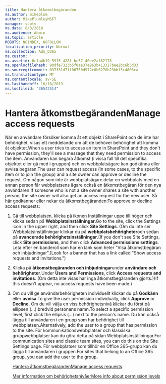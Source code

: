 ```yaml
---
title: Hantera åtkomstbegäranden
ms.author: mikeplum
author: MikePlumleyMSFT
manager: scotv
ms.date: 8/3/2018
ms.audience: Admin
ms.topic: article
ROBOTS: NOINDEX, NOFOLLOW
localization_priority: Normal
ms.collection: Adm_O365
ms.custom: ''
ms.assetid: 6c1a4b19-5915-428f-bc57-40ee2af62178
ms.openlocfilehash: 90dfe7323b5f0ae37e963b413327bee2bc6b3d33
ms.sourcegitcommit: 037331d71f06750d972c0b6278b23bb15c4806ca
ms.translationtype: MT
ms.contentlocale: sv-SE
ms.lasthandoff: 10/18/2019
ms.locfileid: "36542514"
---
```

# <a name="manage-access-requests"></a><span data-ttu-id="89c0c-102">Hantera åtkomstbegäranden</span><span class="sxs-lookup"><span data-stu-id="89c0c-102">Manage access requests</span></span>

<span data-ttu-id="89c0c-103">När en användare försöker komma åt ett objekt i SharePoint och de inte har behörighet, visas ett meddelande om att de behöver behörighet att komma åt objektet.</span><span class="sxs-lookup"><span data-stu-id="89c0c-103">When a user tries to access an item in SharePoint and they don't have permission, they'll see a message that they need permission to access the item.</span></span> <span data-ttu-id="89c0c-104">Användaren kan begära åtkomst (i vissa fall till det specifika objektet eller gå med i gruppen) och en webbplatsägare kan godkänna eller avvisa begäran.</span><span class="sxs-lookup"><span data-stu-id="89c0c-104">The user can request access (in some cases, to the specific item or to join the group) and a site owner can approve or decline the request.</span></span> <span data-ttu-id="89c0c-105">Om någon som inte är webbplatsägare delar en webbplats med en annan person får webbplatsens ägare också en åtkomstbegäran för den nya användaren.</span><span class="sxs-lookup"><span data-stu-id="89c0c-105">If someone who is not a site owner shares a site with another person, the site owner will also get an access request for the new user.</span></span> <span data-ttu-id="89c0c-106">Så här godkänner eller nekar du åtkomstbegäranden:</span><span class="sxs-lookup"><span data-stu-id="89c0c-106">To approve or decline access requests:</span></span>
  
1. <span data-ttu-id="89c0c-107">Gå till webbplatsen, klicka på ikonen Inställningar uppe till höger och klicka sedan på **Webbplatsinställningar**.</span><span class="sxs-lookup"><span data-stu-id="89c0c-107">Go to the site, click the Settings icon in the upper right, and then click **Site Settings**.</span></span> <span data-ttu-id="89c0c-108">(Om du inte ser Webbplatsinställningar klickar du på **webbplatsbehörigheter**och sedan på **avancerade behörighetsinställningar**.</span><span class="sxs-lookup"><span data-stu-id="89c0c-108">(If you don't see Site Settings, click **Site permissions**, and then click **Advanced permissions settings**.</span></span> <span data-ttu-id="89c0c-109">Leta efter en banderoll som har en länk som heter "Visa åtkomstbegäran och inbjudningar".)</span><span class="sxs-lookup"><span data-stu-id="89c0c-109">Look for a banner that has a link called "Show access requests and invitations.")</span></span>
    
2. <span data-ttu-id="89c0c-110">Klicka på **åtkomstbegäranden och inbjudningar**under **användare och behörigheter**.</span><span class="sxs-lookup"><span data-stu-id="89c0c-110">Under **Users and Permissions**, click **Access requests and invitations**.</span></span> <span data-ttu-id="89c0c-111">(Om detta inte visas har inga åtkomstbegäranden gjorts.)</span><span class="sxs-lookup"><span data-stu-id="89c0c-111">(If this doesn't appear, no access requests have been made.)</span></span>
    
3. <span data-ttu-id="89c0c-112">Om du vill ge användarbehörigheten individuellt klickar du på **Godkänn** eller **avvisa**.</span><span class="sxs-lookup"><span data-stu-id="89c0c-112">To give the user permission individually, click **Approve** or **Decline**.</span></span> <span data-ttu-id="89c0c-113">Om du vill välja en viss behörighetsnivå klickar du först på ellipsen (...) bredvid personens namn.</span><span class="sxs-lookup"><span data-stu-id="89c0c-113">To select a specific permission level, first click the ellipsis (...) next to the person's name.</span></span> <span data-ttu-id="89c0c-114">Du kan också lägga till användaren i en grupp som har behörighet till webbplatsen.</span><span class="sxs-lookup"><span data-stu-id="89c0c-114">Alternatively, add the user to a group that has permission to the site.</span></span> <span data-ttu-id="89c0c-115">För kommunikationswebbplatser och klassiska gruppwebbplatser kan du göra detta på sidan Webbplatsinställningar.</span><span class="sxs-lookup"><span data-stu-id="89c0c-115">For communication sites and classic team sites, you can do this on the Site Settings page.</span></span> <span data-ttu-id="89c0c-116">För webbplatser som tillhör en Office 365-grupp kan du lägga till användaren i gruppen.</span><span class="sxs-lookup"><span data-stu-id="89c0c-116">For sites that belong to an Office 365 group, you can add the user to the group.</span></span>
    
    [<span data-ttu-id="89c0c-117">Hantera åtkomstbegäranden</span><span class="sxs-lookup"><span data-stu-id="89c0c-117">Manage access requests </span></span>](https://go.microsoft.com/fwlink/?linkid=2008747)
    
    [<span data-ttu-id="89c0c-118">Mer information om behörighetsnivåer</span><span class="sxs-lookup"><span data-stu-id="89c0c-118">More info about permission levels</span></span>](https://go.microsoft.com/fwlink/?linkid=867071)
    

